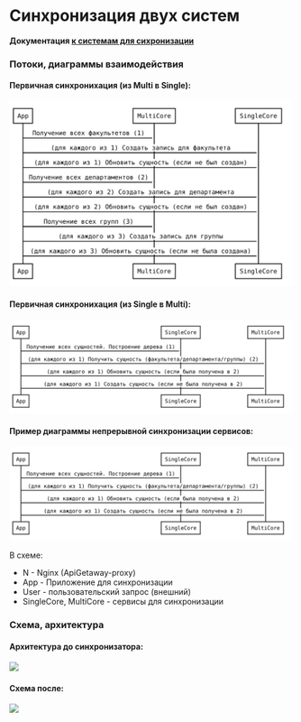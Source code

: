 # Синхронизация двух систем

**Документация [к системам для сихронизации](https://github.com/maintainer64/univ_synced/tree/main/univdoc)**


### Потоки, диаграммы взаимодействия

#### Первичная синхронихация (из Multi в Single):

![GitHub Svg1](/univdoc/1.svg)

#### Первичная синхронихация (из Single в Multi):

![GitHub Svg2](/univdoc/2.svg)

#### Пример диаграммы непрерывной синхронизации сервисов:

![GitHub Svg1](/univdoc/2.svg)

В схеме:
 - N - Nginx (ApiGetaway-proxy)
 - App - Приложение для синхронизации
 - User - пользовательский запрос (внешний)
 - SingleCore, MultiCore - сервисы для синхронизации

### Схема, архитектура

#### Архитектура до синхронизатора:

[![](https://mermaid.ink/img/eyJjb2RlIjoiZ3JhcGggVEQ7XG4gICAgU2luZ2xlLUNvcmUtRG9tYWluIC0tPiBTaW5nbGUtQ29yZTtcbiAgICBNdWx0aS1Db3JlLURvbWFpbiAtLT4gTXVsdGktQ29yZTsiLCJtZXJtYWlkIjp7InRoZW1lIjoiZGVmYXVsdCJ9LCJ1cGRhdGVFZGl0b3IiOmZhbHNlfQ)](https://mermaid-js.github.io/mermaid-live-editor/#/edit/eyJjb2RlIjoiZ3JhcGggVEQ7XG4gICAgU2luZ2xlLUNvcmUtRG9tYWluIC0tPiBTaW5nbGUtQ29yZTtcbiAgICBNdWx0aS1Db3JlLURvbWFpbiAtLT4gTXVsdGktQ29yZTsiLCJtZXJtYWlkIjp7InRoZW1lIjoiZGVmYXVsdCJ9LCJ1cGRhdGVFZGl0b3IiOmZhbHNlfQ)

#### Схема после:

[![](https://mermaid.ink/img/eyJjb2RlIjoiZ3JhcGggVEQ7XG4gICAgU2luZ2xlLUNvcmUtRG9tYWluIC0tPiBOZ2lueDtcbiAgICBNdWx0aS1Db3JlLURvbWFpbiAtLT4gTmdpbng7XG4gICAgTmdpbngtLT5BcHA7XG4gICAgQXBwLS0-U2luZ2xlLUNvcmU7XG4gICAgQXBwLS0-TXVsdGktQ29yZTtcbiIsIm1lcm1haWQiOnsidGhlbWUiOiJkZWZhdWx0In0sInVwZGF0ZUVkaXRvciI6ZmFsc2V9)](https://mermaid-js.github.io/mermaid-live-editor/#/edit/eyJjb2RlIjoiZ3JhcGggVEQ7XG4gICAgU2luZ2xlLUNvcmUtRG9tYWluIC0tPiBOZ2lueDtcbiAgICBNdWx0aS1Db3JlLURvbWFpbiAtLT4gTmdpbng7XG4gICAgTmdpbngtLT5BcHA7XG4gICAgQXBwLS0-U2luZ2xlLUNvcmU7XG4gICAgQXBwLS0-TXVsdGktQ29yZTtcbiIsIm1lcm1haWQiOnsidGhlbWUiOiJkZWZhdWx0In0sInVwZGF0ZUVkaXRvciI6ZmFsc2V9)
